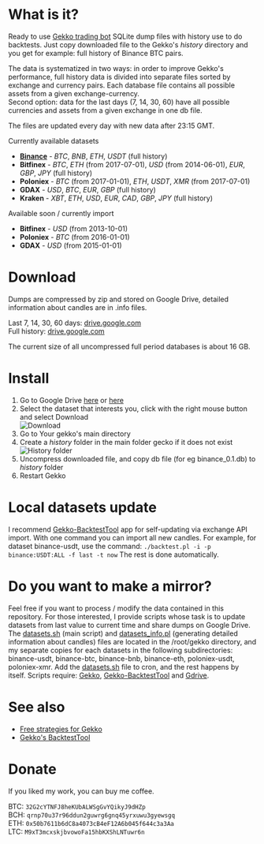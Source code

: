 # What is it?
Ready to use [Gekko trading bot](https://github.com/askmike/gekko) SQLite dump files with history use to do backtests. Just copy downloaded file to the Gekko's *history* directory and you get for example: full history of Binance BTC pairs.

The data is systematized in two ways: in order to improve Gekko's performance, full history data is divided into separate files sorted by exchange and currency pairs. Each database file contains all possible assets from a given exchange-currency.  
Second option: data for the last days (7, 14, 30, 60) have all possible currencies and assets from a given exchange in one db file.

The files are updated every day with new data after 23:15 GMT.

Currently available datasets 
- **[Binance](https://www.binance.com/?ref=17905068)** - *BTC*, *BNB*, *ETH*, *USDT* (full history)
- **Bitfinex** - *BTC*, *ETH* (from 2017-07-01), *USD* (from 2014-06-01), *EUR*, *GBP*, *JPY* (full history) 
- **Poloniex** - *BTC* (from 2017-01-01), *ETH*, *USDT*, *XMR* (from 2017-07-01)
- **GDAX** - *USD*, *BTC*, *EUR*, *GBP* (full history)
- **Kraken** - *XBT*, *ETH*, *USD*, *EUR*, *CAD*, *GBP*, *JPY* (full history)

Available soon / currently import
- **Bitfinex** - *USD* (from 2013-10-01)
- **Poloniex** - *BTC* (from 2016-01-01)
- **GDAX** - *USD* (from 2015-01-01)

# Download
Dumps are compressed by zip and stored on Google Drive, detailed information about candles are in .info files. 

Last 7, 14, 30, 60 days: [drive.google.com](https://goo.gl/dzKLmz)   
Full history: [drive.google.com](https://goo.gl/KVpVVR)

The current size of all uncompressed full period databases is about 16 GB.

# Install
1. Go to Google Drive [here](https://goo.gl/dzKLmz) or [here](https://goo.gl/KVpVVR)
2. Select the dataset that interests you, click with the right mouse button and select Download   
![Download](https://i.imgur.com/bg7Nrzt.jpg)
3. Go to Your gekko's main directory
4. Create a *history* folder in the main folder gecko if it does not exist   
![History folder](https://i.imgur.com/Ct6fnvn.jpg)
5. Uncompress downloaded file, and copy db file (for eg binance_0.1.db) to *history* folder
6. Restart Gekko

# Local datasets update
I recommend [Gekko-BacktestTool](https://github.com/xFFFFF/Gekko-BacktestTool) app for self-updating via exchange API import. With one command you can import all new candles. For example, for dataset binance-usdt, use the command:
`./backtest.pl -i -p binance:USDT:ALL -f last -t now`
The rest is done automatically.

# Do you want to make a mirror?
Feel free if you want to process / modify the data contained in this repository. For those interested, I provide scripts whose task is to update datasets from last value to current time and share dumps on Google Drive. The [datasets.sh](datasets.sh) (main script) and [datasets_info.pl](datasets_info.pl) (generating detailed information about candles) files are located in the /root/gekko directory, and my separate copies for each datasets in the following subdirectories: binance-usdt, binance-btc, binance-bnb, binance-eth, poloniex-usdt, poloniex-xmr. Add the [datasets.sh](datasets.sh) file to cron, and the rest happens by itself. Scripts require: [Gekko](https://github.com/askmike/gekko), [Gekko-BacktestTool](https://github.com/xFFFFF/Gekko-BacktestTool) and [Gdrive](https://github.com/prasmussen/gdrive).

# See also
- [Free strategies for Gekko](https://github.com/xFFFFF/Gekko-Strategies)
- [Gekko's BacktestTool](https://github.com/xFFFFF/Gekko-BacktestTool)

# Donate
If you liked my work, you can buy me coffee.

BTC: `32G2cYTNFJ8heKUbALWSgGvYQikyJ9dHZp`   
BCH: `qrnp70u37r96ddun2guwrg6gnq45yrxuwu3gyewsgq`   
ETH: `0x50b7611b6dC8a4073cB4eF12A6b045f644c3a3Aa`   
LTC: `M9xT3mcxskjbvowoFa15hbKXShLNTuwr6n`   
